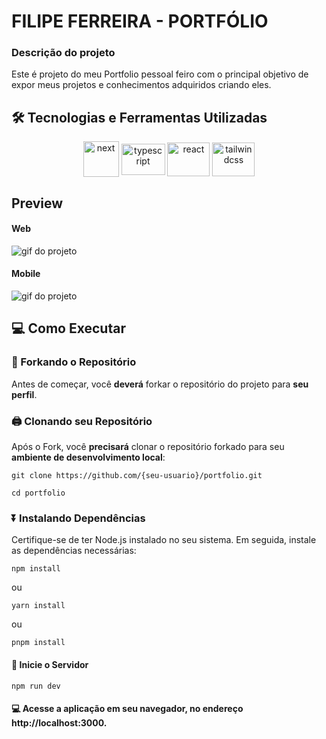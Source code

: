 <h1 justify='center'>
  FILIPE FERREIRA - PORTFÓLIO
</h1>

### Descrição do projeto

Este é projeto do meu Portfolio pessoal feiro com o principal objetivo de expor meus projetos e conhecimentos adquiridos criando eles.

## 🛠️ Tecnologias e Ferramentas Utilizadas
<div align='center'>
   <img align='center' height='57' width='57' title='Next' alt='next' src='https://cdn.jsdelivr.net/gh/devicons/devicon@latest/icons/nextjs/nextjs-original.svg' />
   <img align='center' height='50' width='70' title='TypeScript' alt='typescript' src='https://cdn.jsdelivr.net/gh/devicons/devicon@latest/icons/typescript/typescript-original.svg' />
   <img align='center' height='54' width='68' title='React' alt='react' src='https://cdn.jsdelivr.net/gh/devicons/devicon@latest/icons/react/react-original.svg' />
   <img align='center' height='54' width='68' title='Tailwindcss' alt='tailwindcss' src='https://cdn.jsdelivr.net/gh/devicons/devicon@latest/icons/tailwindcss/tailwindcss-original.svg' />
</div>

## Preview

#### Web
<img src="/public/AnimaçãoWeb.gif" title="gif do projeto">

#### Mobile
<img src="" title="gif do projeto">

## 💻 Como Executar

### 🍴 Forkando o Repositório

Antes de começar, você **deverá** forkar o repositório do projeto para **seu perfil**.

### 🖨 Clonando seu Repositório

Após o Fork, você **precisará** clonar o repositório forkado para seu **ambiente de desenvolvimento local**:

```
git clone https://github.com/{seu-usuario}/portfolio.git
```
```
cd portfolio
```

### ⏬ Instalando Dependências

Certifique-se de ter Node.js instalado no seu sistema. Em seguida, instale as dependências necessárias:

```
npm install
```

ou

```
yarn install
```

ou

```
pnpm install
```

#### 📡 Inicie o Servidor


```
npm run dev
```

#### 💻 Acesse a aplicação em seu navegador, no endereço http://localhost:3000.